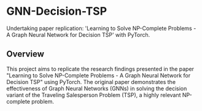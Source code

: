 # GNN-Decision-TSP
Undertaking paper replication: 'Learning to Solve NP-Complete Problems - A Graph Neural Network for Decision TSP' with PyTorch.

## Overview
This project aims to replicate the research findings presented in the paper "Learning to Solve NP-Complete Problems - A Graph Neural Network for Decision TSP" using PyTorch. The original paper demonstrates the effectiveness of Graph Neural Networks (GNNs) in solving the decision variant of the Traveling Salesperson Problem (TSP), a highly relevant NP-complete problem.
